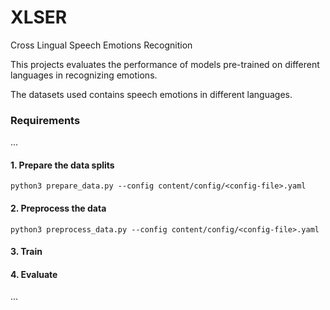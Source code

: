 # XLSER

Cross Lingual Speech Emotions Recognition

This projects evaluates the performance of models pre-trained on different languages in recognizing emotions.

The datasets used contains speech emotions in different languages.

### Requirements

...

#### 1. Prepare the data splits
```
python3 prepare_data.py --config content/config/<config-file>.yaml
```
#### 2. Preprocess the data
```
python3 preprocess_data.py --config content/config/<config-file>.yaml
```
#### 3. Train
#### 4. Evaluate
...
